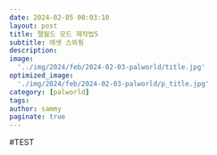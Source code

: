 ```yaml
---
date: 2024-02-05 00:03:10
layout: post
title: 팰월드 모드 제작법5
subtitle: 에셋 스와핑
description: 
image: 
  '../img/2024/feb/2024-02-03-palworld/title.jpg'
optimized_image:    
  './img/2024/feb/2024-02-03-palworld/p_title.jpg'
category: [palworld]
tags:  
author: sammy
paginate: true
---
```

#TEST